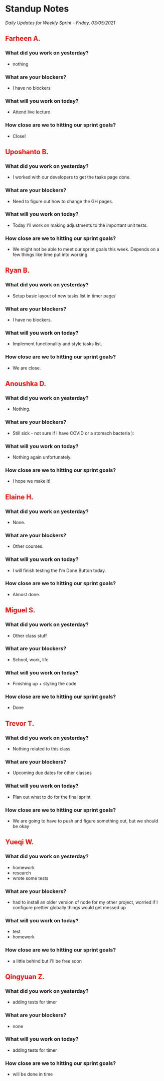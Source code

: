 # Standup Notes

_Daily Updates for Weekly Sprint - Friday, 03/05/2021_

## <span style="color: red;">Farheen A.</span>

### What did you work on yesterday?

- nothing

### What are your blockers?

- I have no blockers

### What will you work on today?

- Attend live lecture

### How close are we to hitting our sprint goals?

- Close!

## <span style="color: red;">Uposhanto B.</span>

### What did you work on yesterday?

- I worked with our developers to get the tasks page done.

### What are your blockers?

- Need to figure out how to change the GH pages.

### What will you work on today?

- Today I'll work on making adjustments to the important unit tests.

### How close are we to hitting our sprint goals?

- We might not be able to meet our sprint goals this week. Depends on a few things like time put into working.

## <span style="color: red;">Ryan B.</span>

### What did you work on yesterday?

- Setup basic layout of new tasks list in timer page/

### What are your blockers?

- I have no blockers.

### What will you work on today?

- Implement functionality and style tasks list.

### How close are we to hitting our sprint goals?

- We are close.

## <span style="color: red;">Anoushka D.</span>

### What did you work on yesterday?

- Nothing.

### What are your blockers?

- Still sick - not sure if I have COVID or a stomach bacteria ):

### What will you work on today?

- Nothing again unfortunately.

### How close are we to hitting our sprint goals?

- I hope we make it!

## <span style="color: red;">Elaine H.</span>

### What did you work on yesterday?

- None.

### What are your blockers?

- Other courses.

### What will you work on today?

- I will finish testing the I'm Done Button today.

### How close are we to hitting our sprint goals?

- Almost done.

## <span style="color: red;">Miguel S.</span>

### What did you work on yesterday?

- Other class stuff

### What are your blockers?

- School, work, life

### What will you work on today?

- Finishing up + styling the code

### How close are we to hitting our sprint goals?

- Done

## <span style="color: red;">Trevor T.</span>

### What did you work on yesterday?

- Nothing related to this class

### What are your blockers?

- Upcoming due dates for other classes

### What will you work on today?

- Plan out what to do for the final sprint

### How close are we to hitting our sprint goals?

- We are going to have to push and figure something out, but we should be okay

## <span style="color: red;">Yueqi W.</span>

### What did you work on yesterday?

- homework
- research
- wrote some tests

### What are your blockers?

- had to install an older version of node for my other project, worried if I configure prettier globally things would get messed up

### What will you work on today?

- test
- homework

### How close are we to hitting our sprint goals?

- a little behind but I'll be free soon

## <span style="color: red;">Qingyuan Z.</span>

### What did you work on yesterday?

- adding tests for timer

### What are your blockers?

- none

### What will you work on today?

- adding tests for timer

### How close are we to hitting our sprint goals?

- will be done in time
